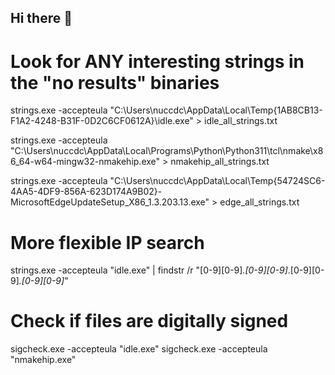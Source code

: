## Hi there 👋

<!--
**eliwiz/eliwiz** is a ✨ _special_ ✨ repository because its `README.md` (this file) appears on your GitHub profile.

Here are some ideas to get you started:

- 🔭 I’m currently working on ...
- 🌱 I’m currently learning ...
- 👯 I’m looking to collaborate on ...
- 🤔 I’m looking for help with ...
- 💬 Ask me about ...
- 📫 How to reach me: ...
- 😄 Pronouns: ...
- ⚡ Fun fact: ...
-->
# Look for ANY interesting strings in the "no results" binaries
strings.exe -accepteula "C:\Users\nuccdc\AppData\Local\Temp\{1AB8CB13-F1A2-4248-B31F-0D2C6CF0612A}\idle.exe" > idle_all_strings.txt

strings.exe -accepteula "C:\Users\nuccdc\AppData\Local\Programs\Python\Python311\tcl\nmake\x86_64-w64-mingw32-nmakehip.exe" > nmakehip_all_strings.txt

strings.exe -accepteula "C:\Users\nuccdc\AppData\Local\Temp\{54724SC6-4AA5-4DF9-856A-623D174A9B02}-MicrosoftEdgeUpdateSetup_X86_1.3.203.13.exe" > edge_all_strings.txt

# More flexible IP search
strings.exe -accepteula "idle.exe" | findstr /r "[0-9][0-9]*\.[0-9][0-9]*\.[0-9][0-9]*\.[0-9][0-9]*"

# Check if files are digitally signed
sigcheck.exe -accepteula "idle.exe"
sigcheck.exe -accepteula "nmakehip.exe"

